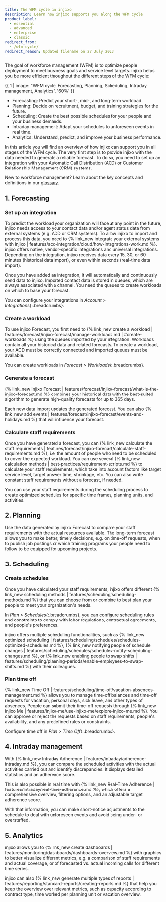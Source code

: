 ```yaml
---
title: The WFM cycle in injixo
description: Learn how injixo supports you along the WFM cycle
product_label:
  - essential
  - advanced
  - enterprise
  - classic
redirect_from:
  - /wfm-cycle/
redirect_reason: Updated filename on 27 July 2023
---
```


The goal of workforce management (WFM) is to optimize people deployment to meet business goals and service level targets. injixo helps you be more efficient throughout the different steps of the WFM cycle:

  {{ 1 | image: "WFM cycle: Forecasting, Planning, Scheduling, Intraday management, Analytics", '60%' }}

- Forecasting: Predict your short-, mid-, and long-term workload.
- Planning: Decide on recruitment, budget, and training strategies for the future.
- Scheduling: Create the best possible schedules for your people and your business demands.
- Intraday management: Adapt your schedules to unforeseen events in real time.
- Analytics: Understand, predict, and improve your business performance.

In this article you will find an overview of how injixo can support you in all stages of the WFM cycle. 
The very first step is to provide injixo with the data needed to generate a reliable forecast. To do so, you need to set up an integration with your Automatic Call Distribution (ACD) or Customer Relationship Management (CRM) systems.

New to workforce management? Learn about the key concepts and definitions in our [glossary](/glossary/overview/).

## 1. Forecasting

### Set up an integration

To predict the workload your organization will face at any point in the future, injixo needs access to your contact data and/or agent status data from external systems (e.g. ACD or CRM systems). To allow injixo to import and process this data, you need to {% link_new integrate your external systems with injixo | features/acd-integration/cloud/how-integrations-work.md %}. injixo offers native, vendor-specific integrations and universal integrations. Depending on the integration, injixo receives data every 15, 30, or 60 minutes (historical data import), or even within seconds (real-time data import). 

Once you have added an integration, it will automatically and continuously send data to injixo.
Imported contact data is stored in queues, which are always associated with a channel. You need the queues to create workloads on which to base your forecast.

You can configure your integrations in _Account > Integrations_{:.breadcrumbs}.

### Create a workload  

To use injixo Forecast, you first need to {% link_new create a workload | features/forecast/injixo-forecast/manage-workloads.md | #create-workloads %} using the queues imported by your integration. Workloads contain all your historical data and related forecasts. To create a workload, your ACD must be correctly connected and imported queues must be available.

You can create workloads in _Forecast > Workloads_{:.breadcrumbs}. 

### Generate a forecast

{% link_new injixo Forecast | features/forecast/injixo-forecast/what-is-the-injixo-forecast.md %} combines your historical data with the best-suited algorithm to generate high-quality forecasts for up to 365 days.

Each new data import updates the generated forecast. You can also {% link_new add events | features/forecast/injixo-forecast/events-and-holidays.md %} that will influence your forecast.

### Calculate staff requirements

Once you have generated a forecast, you can {% link_new calculate the staff requirements | features/forecast/injixo-forecast/calculate-staff-requirements.md %}, i.e. the amount of people who need to be scheduled to cover the expected workload. You can use several {% link_new calculation methods | best-practices/requirement-scripts.md %} to calculate your staff requirements, which take into account factors like target service level, target answer time, shrinkage, etc. You can also write constant staff requirements without a forecast, if needed.

You can use your staff requirements during the scheduling process to create optimized schedules for specific time frames, planning units, and activities.

## 2. Planning

Use the data generated by injixo Forecast to compare your staff requirements with the actual resources available. The long-term forecast allows you to make better, timely decisions, e.g. on time-off requests, when to publish job postings or which training programs your people need to follow to be equipped for upcoming projects.

## 3. Scheduling

### Create schedules

Once you have calculated your staff requirements, injixo offers different {% link_new scheduling methods | features/scheduling/scheduling-methods.md %} that you can choose from or combine to best plan your people to meet your organization's needs.

In _Plan > Schedules_{:.breadcrumbs}, you can configure scheduling rules and constraints to comply with labor regulations, contractual agreements, and people's preferences.

injixo offers multiple scheduling functionalities, such as {% link_new optimized scheduling | features/scheduling/schedules/schedules-optimized-schedules.md %}, {% link_new notifying people of schedule changes | features/scheduling/schedules/schedules-notify-scheduling-changes.md %}, or {% link_new enabling people to swap shifts | features/scheduling/planning-periods/enable-employees-to-swap-shifts.md %} with their colleagues.

### Plan time off

{% link_new Time Off | features/scheduling/time-off/vacation-absences-management.md %} allows you to manage time-off balances and time-off requests for vacation, personal days, sick leave, and other types of absences. People can submit their time-off requests through {% link_new injixo Me | features/injixo-me/use-injixo-me/explore-injixo-me.md %}. You can approve or reject the requests based on staff requirements, people's availability, and any predefined rules or constraints.

Configure time off in _Plan > Time Off_{:.breadcrumbs}.

## 4. Intraday management

With {% link_new Intraday Adherence | features/intraday/adherence-intraday.md %}, you can compare the scheduled activities with the actual activities carried out and identify discrepancies. It displays detailed statistics and an adherence score.

This is also possible in real time with {% link_new Real-Time Adherence | features/intraday/real-time-adherence.md %}, which offers a comprehensive overview, filtering options, and an adjustable target adherence score.

With that information, you can make short-notice adjustments to the schedule to deal with unforeseen events and avoid being under- or overstaffed.

## 5. Analytics
 
injixo allows you to {% link_new create dashboards | features/monitoring/dashboards/dashboards-overview.md %} with graphics to better visualize different metrics, e.g. a comparison of staff requirements and actual coverage, or of forecasted vs. actual incoming calls for different time series.

injixo can also {% link_new generate multiple types of reports | features/reporting/standard-reports/creating-reports.md %} that help you keep the overview over relevant metrics, such as capacity according to contract type, time worked per planning unit or vacation overview.
